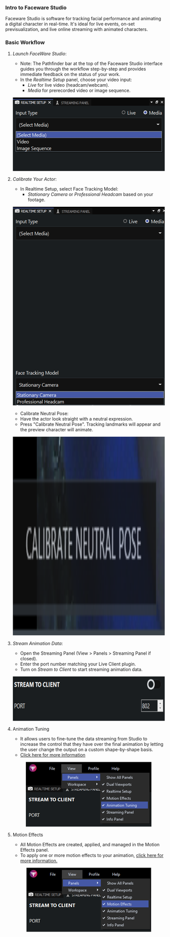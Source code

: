 
### Intro to Faceware Studio

Faceware Studio is software for tracking facial performance and animating a digital character in real-time. It's ideal for live events, on-set previsualization, and live online streaming with animated characters.

### Basic Workflow

1. *Launch FaceWare Studio*:
   - Note: The Pathfinder bar at the top of the Faceware Studio interface guides you through the workflow step-by-step and provides immediate feedback on the status of your work.
   - In the *Realtime Setup* panel, choose your video input:
     - *Live* for live video (headcam/webcam).
     - *Media* for prerecorded video or image sequence.
   <p align="center">
     <img src="../images/faceware/setup.png" width="502" height="232" alt="Open Device">
   </p>

2. *Calibrate Your Actor*:
   - In Realtime Setup, select Face Tracking Model:
     - *Stationary Camera* or *Professional Headcam* based on your footage.
   <p align="center">
     <img src="../images/faceware/camera.png" width="495" height="627" alt="Open Device"></p>
     

     - Calibrate Neutral Pose:
     - Have the actor look straight with a neutral expression.
     - Press "Calibrate Neutral Pose". Tracking landmarks will appear and the preview character will animate.
   <p align="center">
     <img src="../images/faceware/calibrate.png" width="495" height="627" alt="Open Device">
   </p>

3. *Stream Animation Data*:
   - Open the Streaming Panel (View > Panels > Streaming Panel if closed).
   - Enter the port number matching your Live Client plugin.
   - Turn on *Stream to Client* to start streaming animation data.
   <p align="center">
     <img src="../images/faceware/port.png" width="700" height="140" alt="Open Device">
   </p>
  
4. Animation Tuning
   - It allows users to fine-tune the data streaming from Studio to increase the control that they have over the final animation by letting the user change the output on a custom shape-by-shape basis.
   - [Click here for more information](http://support.facewaretech.com/studio-tuning$)
   <p align="center">
     <img src="../images/faceware/tune.png" width="397" height="204" alt="Open Device">
   </p>
7. Motion Effects
   - All Motion Effects are created, applied, and managed in the Motion Effects panel.
   - To apply one or more motion effects to your animation, [click here for more information.](http://support.facewaretech.com/studio-motion-effects$)
   <p align="center">
     <img src="../images/faceware/motion.png" width="394" height="202" alt="Open Device">
   </p>
